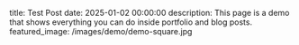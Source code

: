 title: Test Post
date: 2025-01-02 00:00:00
description: This page is a demo that shows everything you can do inside portfolio and blog posts.
featured_image: /images/demo/demo-square.jpg